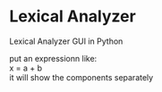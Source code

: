 # Lexical Analyzer
Lexical Analyzer GUI in Python


put an expressionn like: <br>
x = a + b
<br>
it will show the components separately
